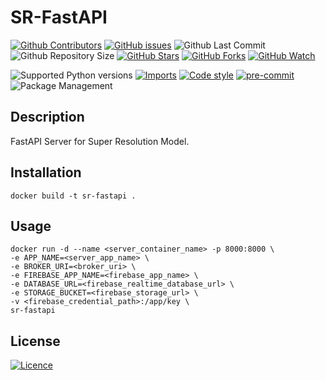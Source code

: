 # SR-FastAPI

[![Github Contributors](https://img.shields.io/github/contributors/ainize-team/SR-FastAPI)](https://github.com/badges/ainize-team/SR-FastAPI/contributors)
[![GitHub issues](https://img.shields.io/github/issues/ainize-team/SR-FastAPI.svg)](https://github.com/ainize-team/SR-FastAPI/issues)
![Github Last Commit](https://img.shields.io/github/last-commit/ainize-team/SR-FastAPI)
![Github Repository Size](https://img.shields.io/github/repo-size/ainize-team/SR-FastAPI)
[![GitHub Stars](https://img.shields.io/github/stars/ainize-team/SR-FastAPI.svg)](https://github.com/ainize-team/SR-FastAPI/stargazers)
[![GitHub Forks](https://img.shields.io/github/forks/ainize-team/SR-FastAPI.svg)](https://github.com/ainize-team/SR-FastAPI/network/members)
[![GitHub Watch](https://img.shields.io/github/watchers/ainize-team/SR-FastAPI.svg)](https://github.com/ainize-team/SR-FastAPI/watchers)

![Supported Python versions](https://img.shields.io/badge/python-3.8-brightgreen)
[![Imports](https://img.shields.io/badge/imports-isort-brightgreen)](https://pycqa.github.io/isort/)
[![Code style](https://img.shields.io/badge/code%20style-black-black)](https://black.readthedocs.io/en/stable/)
[![pre-commit](https://img.shields.io/badge/pre--commit-enabled-brightgreen?logo=pre-commit)](https://pre-commit.com/)
![Package Management](https://img.shields.io/badge/package%20management-poetry-blue)

## Description

FastAPI Server for Super Resolution Model.

## Installation

```
docker build -t sr-fastapi .
```

## Usage

```
docker run -d --name <server_container_name> -p 8000:8000 \
-e APP_NAME=<server_app_name> \
-e BROKER_URI=<broker_uri> \
-e FIREBASE_APP_NAME=<firebase_app_name> \
-e DATABASE_URL=<firebase_realtime_database_url> \
-e STORAGE_BUCKET=<firebase_storage_url> \
-v <firebase_credential_path>:/app/key \
sr-fastapi
```

## License

[![Licence](https://img.shields.io/github/license/ainize-team/SR-FastAPI.svg)](./LICENSE)
